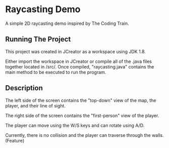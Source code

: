 # Raycasting Demo
A simple 2D raycasting demo inspired by The Coding Train.

## Running The Project
This project was created in JCreator as a workspace using JDK 1.8.

Either import the workspace in JCreator or compile all of the .java files together located in /src/. Once compiled, "raycasting.java" contains the main method to be executed to run the program.

## Description

The left side of the screen contains the "top-down" view of the map, the player, and their line of sight. 

The right side of the screen contains the "first-person" view of the player. 

The player can move using the W/S keys and can rotate using A/D.

Currently, there is no collision and the player can traverse through the walls. (Feature)
